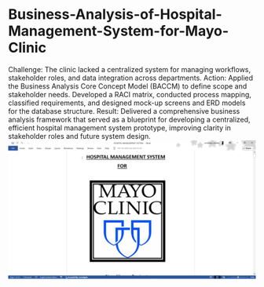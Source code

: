 # Business-Analysis-of-Hospital-Management-System-for-Mayo-Clinic
Challenge:
The clinic lacked a centralized system for managing workflows, stakeholder roles, and data integration across departments.
      Action:
Applied the Business Analysis Core Concept Model (BACCM) to define scope and stakeholder needs. Developed a RACI matrix, conducted process mapping, classified requirements, and designed mock-up screens and ERD models for the database structure.
      Result:
Delivered a comprehensive business analysis framework that served as a blueprint for developing a centralized, efficient hospital management system prototype, improving clarity in stakeholder roles and future system design.
![imagealt](https://github.com/VedPratapChauhan/Business-Analysis-of-Hospital-Management-System-for-Mayo-Clinic/blob/b4e1a22b0b75ba7b2b59447d8911fdb2219ea820/2025-08-06%20(3).png)
